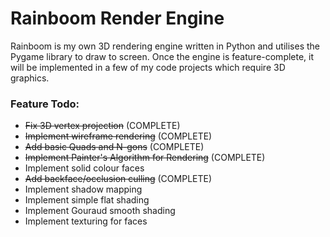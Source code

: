 # Rainboom Render Engine

Rainboom is my own 3D rendering engine written in Python and utilises the Pygame library to draw to screen. Once the engine is feature-complete, it will be implemented in a few of my code projects which require 3D graphics.

### Feature Todo:
 - ~~Fix 3D vertex projection~~ (COMPLETE)
 - ~~Implement wireframe rendering~~ (COMPLETE)
 - ~~Add basic Quads and N-gons~~ (COMPLETE)
 - ~~Implement Painter's Algorithm for Rendering~~ (COMPLETE)
 - Implement solid colour faces
 - ~~Add backface/occlusion culling~~ (COMPLETE)
 - Implement shadow mapping
 - Implement simple flat shading
 - Implement Gouraud smooth shading
 - Implement texturing for faces
